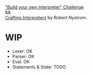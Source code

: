 ["Build your own Interpreter" Challenge](https://app.codecrafters.io/courses/interpreter/overview)  
&&  
[Crafting Interpreters](https://craftinginterpreters.com/) by Robert Nystrom.

# WIP

- Lexer: OK
- Parser: OK
- Eval: OK
- Statements & State: TODO
